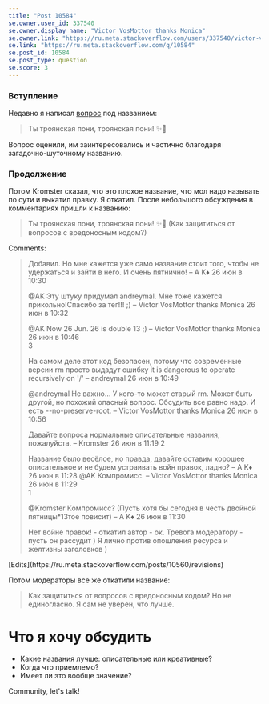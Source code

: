 ```yaml
---
title: "Post 10584"
se.owner.user_id: 337540
se.owner.display_name: "Victor VosMottor thanks Monica"
se.owner.link: "https://ru.meta.stackoverflow.com/users/337540/victor-vosmottor-thanks-monica"
se.link: "https://ru.meta.stackoverflow.com/q/10584"
se.post_id: 10584
se.post_type: question
se.score: 3
---
```

<h3>Вступление</h3>
<p>Недавно я написал <a href="https://ru.meta.stackoverflow.com/questions/10560/%d0%a2%d1%8b-%d1%82%d1%80%d0%be%d1%8f%d0%bd%d1%81%d0%ba%d0%b0%d1%8f-%d0%bf%d0%be%d0%bd%d0%b8-%d1%82%d1%80%d0%be%d1%8f%d0%bd%d1%81%d0%ba%d0%b0%d1%8f-%d0%bf%d0%be%d0%bd%d0%b8-%d0%9a%d0%b0%d0%ba-%d0%b7%d0%b0%d1%89%d0%b8%d1%82%d0%b8%d1%82%d1%8c%d1%81%d1%8f-%d0%be%d1%82-%d0%b2%d0%be%d0%bf%d1%80%d0%be%d1%81%d0%be%d0%b2-%d1%81-%d0%b2%d1%80%d0%b5%d0%b4%d0%be%d0%bd%d0%be%d1%81%d0%bd%d1%8b%d0%bc?cb=1">вопрос</a> под названием:</p>
<blockquote>
<p>Ты троянская пони, троянская пони! ✨🌙</p>
</blockquote>
<p>Вопрос оценили, им заинтересовались и частично благодаря загадочно-шуточному названию.</p>
<h3>Продолжение</h3>
<p>Потом Kromster сказал, что это плохое название, что мол надо называть по сути и выкатил правку. Я откатил.
После небольшого обсуждения в комментариях пришли к названию:</p>
<blockquote>
<p>Ты троянская пони, троянская пони! ✨🌙 (Как защититься от вопросов с вредоносным кодом?)</p>
</blockquote>
<p>Comments:</p>
<blockquote> 
Добавил. Но мне кажется уже само название стоит того, чтобы не удержаться и зайти в него. И очень пятнично! – A K♦ 26 июн в 10:30
<p>@AK Эту штуку придумал andreymal. Мне тоже кажется прикольно!Спасибо за тег!!! ;) – Victor VosMottor thanks Monica 26 июн в 10:32</p>
<p>@AK Now 26 Jun. 26 is double 13 ;) – Victor VosMottor thanks Monica 26 июн в 10:46<br />
3</p>
<p>На самом деле этот код безопасен, потому что современные версии rm просто выдадут ошибку it is dangerous to operate recursively on '/' – andreymal 26 июн в 10:49</p>
<p>@andreymal Не важно... У кого-то может старый rm. Может быть другой, но похожий опасный вопрос. Обсудить все равно надо. И есть --no-preserve-root. – Victor VosMottor thanks Monica 26 июн в 10:56</p>
<p>Давайте вопроса нормальные описательные названия, пожалуйста. – Kromster 26 июн в 11:19
2</p>
<p>Название было весёлое, но правда, давайте оставим хорошее описательное и не будем устраивать войн правок, ладно? – A K♦ 26 июн в 11:28
@AK Компромисс. – Victor VosMottor thanks Monica 26 июн в 11:29<br />
1</p>
<p>@Kromster Компромисс? (Пусть хотя бы сегодня в честь двойной пятницы*13тое повисит) – A K♦ 26 июн в 11:30</p>
<p>Нет войне правок! - откатил автор - ок. Тревога модератору - пусть он рассудит ) Я лично против опошления ресурса и желтизны заголовков )</p>
</blockquote>
[Edits](https://ru.meta.stackoverflow.com/posts/10560/revisions)
<p>Потом модераторы все же откатили название:</p>
<blockquote>
<p>Как защититься от вопросов с вредоносным кодом?
Hо не единогласно. Я сам не уверен, что лучше.</p>
</blockquote>
<h1>Что я хочу обсудить</h1>
<ul>
<li>Какие названия лучше: описательные или креативные?</li>
<li>Когда что приемлемо?</li>
<li>Имеет ли это вообще значение?</li>
</ul>
<p>Community, let's talk!</p>
